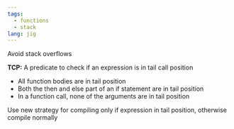 ```yaml
---
tags:
  - functions
  - stack
lang: jig
---
```

Avoid stack overflows

**TCP:** A predicate to check if an expression is in tail call position

- All function bodies are in tail position
- Both the then and else part of an if statement are in tail position
- In a function call, none of the arguments are in tail position

Use new strategy for compiling only if expression in tail position, otherwise compile normally
